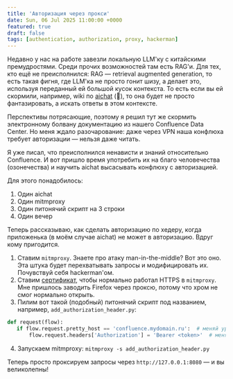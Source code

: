 ```yaml
---
title: 'Авторизация через прокси'
date: Sun, 06 Jul 2025 11:00:00 +0000
featured: true
draft: false
tags: [authentication, authorization, proxy, hackerman]
---
```

Недавно у нас на работе завезли локальную LLM'ку с китайскими премудростями. Среди прочих возможностей там есть RAG'и. Для тех, кто ещё не преисполнился: RAG — retrieval augmented generation, то есть такая фигня, где LLM'ка не просто гонит шизу, а делает это, используя переданный ей большой кусок контекста. То есть если вы ей скормили, например, wiki по [aichat](https://github.com/sigoden/aichat) (🌚), то она будет не просто фантазировать, а искать ответы в этом контексте.

Перспективы потрясающие, поэтому я решил тут же скормить электронному болвану документацию из нашего Confluence Data Center. Но меня ждало разочарование: даже через VPN наша конфлюха требует авторизации — нельзя даже читать.

Я уже писал, что преисполнился ненависти и знаний относительно Confluence. И вот пришло время употребить их на благо человечества (озонечества) и научить aichat высасывать конфлюху с авторизацией.

Для этого понадобилось:
1. Один aichat
2. Один mitmproxy
3. Один питонячий скрипт на 3 строки
4. Один вечер

Теперь рассказываю, как сделать авторизацию по хедеру, когда приложенька (в моём случае aichat) не может в авторизацию. Вдруг кому пригодится.
1. Ставим `mitmproxy`. Знаете про атаку man-in-the-middle? Вот это оно. Эта штука будет перехватывать запросы и модифицировать их. Почувствуй себя hackerman'ом.
2. Ставим [сертификат](https://docs.mitmproxy.org/stable/concepts/certificates/), чтобы нормально работал HTTPS в `mitmproxy`. Мне пришлось заводить Firefox через проксю, потому что хром не смог нормально открыть.
3. Пилим вот такой (подобный) питонячий скрипт под названием, например, `add_authorization_header.py`:
```python
def request(flow):
   if flow.request.pretty_host == 'confluence.mydomain.ru':  # меняй урлу на нужную тебе
       flow.request.headers['Authorization'] = 'Bearer <token>'  # меняй метод авторизации
```
4. Запускаем mitmproxy: `mitmproxy -s add_authorization_header.py`

Теперь просто проксируем запросы через `http://127.0.0.1:8080` — и вы великолепны!
